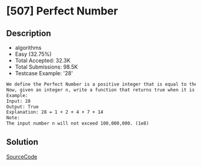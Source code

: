 # [507] Perfect Number

## Description

* algorithms
* Easy (32.75%)
* Total Accepted:    32.3K
* Total Submissions: 98.5K
* Testcase Example:  '28'

```md
We define the Perfect Number is a positive integer that is equal to the sum of all its positive divisors except itself.
Now, given an integer n, write a function that returns true when it is a perfect number and false when it is not.
Example:
Input: 28
Output: True
Explanation: 28 = 1 + 2 + 4 + 7 + 14
Note:
The input number n will not exceed 100,000,000. (1e8)

```

## Solution

[SourceCode](./solution.js)